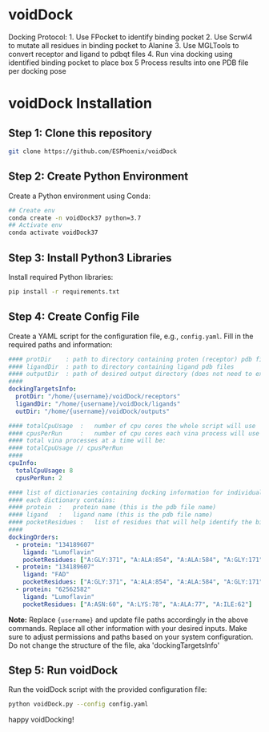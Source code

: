 # voidDock
Docking Protocol:
    1. Use FPocket to identify binding pocket
    2. Use Scrwl4 to mutate all residues in binding pocket to Alanine
    3. Use MGLTools to convert receptor and ligand to pdbqt files
    4. Run vina docking using identified binding pocket to place box
    5  Process results into one PDB file per docking pose

# voidDock Installation
## Step 1: Clone this repository
```bash
git clone https://github.com/ESPhoenix/voidDock
```

## Step 2: Create Python Environment

Create a Python environment using Conda:
```bash
## Create env
conda create -n voidDock37 python=3.7
## Activate env
conda activate voidDock37
```

## Step 3: Install Python3 Libraries

Install required Python libraries:

```bash
pip install -r requirements.txt
```

## Step 4: Create Config File

Create a YAML script for the configuration file, e.g., `config.yaml`. Fill in the required paths and information:
```yaml
#### protDir    : path to directory containing proten (receptor) pdb files
#### ligandDir  : path to directory containing ligand pdb files  
#### outputDir  : path of desired output directory (does not need to exist yet)
#### 
dockingTargetsInfo: 
  protDir: "/home/{username}/voidDock/receptors"
  ligandDir: "/home/{username}/voidDock/ligands"
  outDir: "/home/{username}/voidDock/outputs"

#### totalCpuUsage  :   number of cpu cores the whole script will use
#### cpusPerRun     :   number of cpu cores each vina process will use
#### total vina processes at a time will be:
#### totalCpuUsage // cpusPerRun
####
cpuInfo:
  totalCpuUsage: 8
  cpusPerRun: 2

#### list of dictionaries containing docking information for individual docking runs
#### each dictionary contains:
#### protein  :   protein name (this is the pdb file name)
#### ligand   :   ligand name (this is the pdb file name)
#### pocketResidues :   list of residues that will help identify the binding pocket in the format "CHAIN_ID:RES_NAME:RES_ID"
####
dockingOrders:
  - protein: "134189607" 
    ligand: "Lumoflavin"
    pocketResidues: ["A:GLY:371", "A:ALA:854", "A:ALA:584", "A:GLY:171"]
  - protein: "134189607"  
    ligand: "FAD"
    pocketResidues: ["A:GLY:371", "A:ALA:854", "A:ALA:584", "A:GLY:171"]
  - protein: "62562582"
    ligand: "Lumoflavin"
    pocketResidues: ["A:ASN:60", "A:LYS:78", "A:ALA:77", "A:ILE:62"]
```

**Note:** Replace `{username}` and update file paths accordingly in the above commands.
Replace all other information with your desired inputs.
Make sure to adjust permissions and paths based on your system configuration. Do not change the structure of the file, aka 'dockingTargetsInfo' 

## Step 5: Run voidDock
Run the voidDock script with the provided configuration file:

```bash
python voidDock.py --config config.yaml
```

happy voidDocking!
